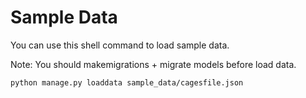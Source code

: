 # Sample Data

You can use this shell command to load sample data.

Note: You should makemigrations + migrate models before load data.

```bash
python manage.py loaddata sample_data/cagesfile.json
```